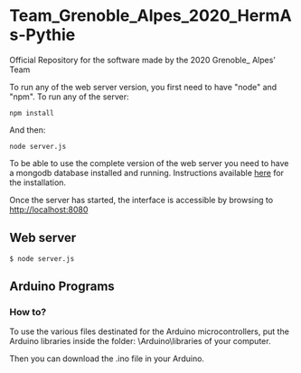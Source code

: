 # Team_Grenoble_Alpes_2020_HermAs-Pythie
Official Repository for the software made by the 2020 Grenoble_ Alpes' Team

To run any of the web server version, you first need to have "node" and "npm".
To run any of the server:
```
npm install
```
And then:
```
node server.js
```

To be able to use the complete version of the web server you need to have a mongodb database installed and running.
Instructions available [here](https://docs.mongodb.com/manual/administration/install-community/) for the installation.

Once the server has started, the interface is accessible by browsing to [http://localhost:8080](http://localhost:8080)

## Web server
```
$ node server.js
```

## Arduino Programs

### How to?

To use the various files destinated for the Arduino microcontrollers, put the Arduino libraries inside the folder: \Arduino\libraries of your computer.

Then you can download the .ino file in your Arduino.
